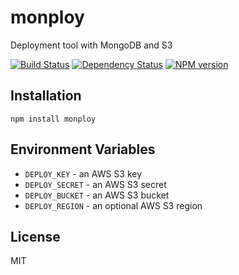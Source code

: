 # monploy

Deployment tool with MongoDB and S3

[![Build Status](https://img.shields.io/travis/ForbesLindesay/monploy/master.svg)](https://travis-ci.org/ForbesLindesay/monploy)
[![Dependency Status](https://img.shields.io/david/ForbesLindesay/monploy.svg)](https://david-dm.org/ForbesLindesay/monploy)
[![NPM version](https://img.shields.io/npm/v/monploy.svg)](https://www.npmjs.org/package/monploy)

## Installation

    npm install monploy

## Environment Variables

 - `DEPLOY_KEY` - an AWS S3 key
 - `DEPLOY_SECRET` - an AWS S3 secret
 - `DEPLOY_BUCKET` - an AWS S3 bucket
 - `DEPLOY_REGION` - an optional AWS S3 region

## License

  MIT

